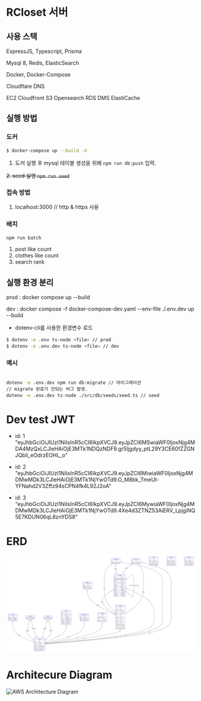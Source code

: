 # RCloset 서버

## 사용 스택

ExpressJS, Typescript, Prisma

Mysql 8, Redis, ElasticSearch

Docker, Docker-Compose

Cloudflare DNS

EC2 Cloudfront S3 Opensearch RDS DMS ElastiCache

## 실행 방법

### 도커

```bash
$ docker-compose up --build -d
```

1. 도커 실행 후 mysql 테이블 생성을 위해 `npm run db:push` 입력.


~~2. seed 실행 `npm run seed`~~

### 접속 방법

1. localhost:3000 // http & https 사용

### 배치

`npm run batch`

1. post like count
2. clothes like count
3. search rank

## 실행 환경 분리

prod : docker compose up --build

dev : docker compose -f docker-compose-dev.yaml --env-file ./.env.dev up --build

* dotenv-cli를 사용한 환경변수 로드

```bash
$ dotenv -e .env ts-node <file> // prod
$ dotenv -e .env.dev ts-node <file> // dev
```

### 예시

```bash

dotenv -e .env.dev npm run db:migrate // 마이그레이션
// migrate 완료가 안되는 버그 발생.
dotenv -e .env.dev ts-node ./src/db/seeds/seed.ts // seed

```

# Dev test JWT 
* id: 1
 "eyJhbGciOiJIUzI1NiIsInR5cCI6IkpXVCJ9.eyJpZCI6MSwiaWF0IjoxNjg4MDA4MzQxLCJleHAiOjE3MTk1NDQzNDF9.gr5Ijgdyy_ptL29Y3CE60fZZGNJQbli_eOdrzEOHL_o"

* id: 2
"eyJhbGciOiJIUzI1NiIsInR5cCI6IkpXVCJ9.eyJpZCI6MiwiaWF0IjoxNjg4MDMwMDk3LCJleHAiOjE3MTk1NjYwOTd9.O_M8bk_TmeUt-YFNahd2V3Zffz94sCPN4fk4L92J2oA"

* id: 3
"eyJhbGciOiJIUzI1NiIsInR5cCI6IkpXVCJ9.eyJpZCI6MywiaWF0IjoxNjg4MDMwMDk3LCJleHAiOjE3MTk1NjYwOTd9.4Xe4d3ZTNZ53AiERV_LpjgiNQ5E7KDUN06qL8znYDS8"

# ERD

![Mysql ERD](./prisma-erd.svg)

# Architecure Diagram

![AWS Architecture Diagram](./aws_archi.png)
